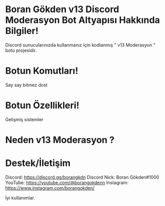 # Boran Gökden v13 Discord Moderasyon Bot Altyapısı Hakkında Bilgiler!

Discord sunucularınızda kullanmanız için kodlanmış " v13 Moderasyon " botu projesidir.

# Botun Komutları!

Say say bitmez dost

# Botun Özellikleri!

Gelişmiş sistemler

# Neden v13 Moderasyon ?


# Destek/İletişim
Discord: https://discord.gg/borangkdn 
Discord Nick: Boran Gökden#1000
YouTube: https://youtube.com/@borangokdenn
Instagram: https://www.instagram.com/borangokden/

İyi kullanımlar.
